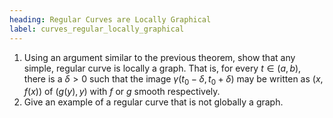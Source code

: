 ```yaml
---
heading: Regular Curves are Locally Graphical
label: curves_regular_locally_graphical
---
```


1. Using an argument similar to the previous theorem, show that any simple, regular curve is locally a graph. That is, for every $t \in (a, b)$, there is a $\delta > 0$ such that the image $\gamma(t_0-\delta, t_0+\delta)$ may be written as $(x, f(x))$ of $(g(y), y)$ with $f$ or $g$ smooth respectively.
2. Give an example of a regular curve that is not globally a graph.
